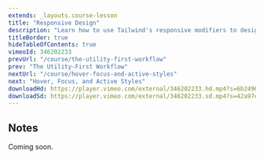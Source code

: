 ```yaml
---
extends: _layouts.course-lesson
title: "Responsive Design"
description: "Learn how to use Tailwind's responsive modifiers to design for multiple screen sizes."
titleBorder: true
hideTableOfContents: true
vimeoId: 346202233
prevUrl: "/course/the-utility-first-workflow"
prev: "The Utility-First Workflow"
nextUrl: "/course/hover-focus-and-active-styles"
next: "Hover, Focus, and Active Styles"
downloadHd: https://player.vimeo.com/external/346202233.hd.mp4?s=6b24969a4267963d993b5b92457582302635a9e6&profile_id=169&download=1
downloadSd: https://player.vimeo.com/external/346202233.sd.mp4?s=42a97e3832206b6b8558e64adab4457d0eb0f183&profile_id=165&download=1
---
```


## Notes

Coming soon.
